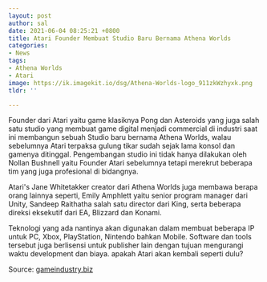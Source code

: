 ```yaml
---
layout: post
author: sal
date: 2021-06-04 08:25:21 +0800
title: Atari Founder Membuat Studio Baru Bernama Athena Worlds
categories:
- News
tags:
- Athena Worlds
- Atari
image: https://ik.imagekit.io/dsg/Athena-Worlds-logo_911zkWzhyxk.png
tldr: ''

---
```

Founder dari Atari yaitu game klasiknya Pong dan Asteroids yang juga salah satu studio yang membuat game digital menjadi commercial di industri saat ini membangun sebuah Studio baru bernama Athena Worlds, walau sebelumnya Atari terpaksa gulung tikar sudah sejak lama konsol dan gamenya ditinggal. Pengembangan studio ini tidak hanya dilakukan oleh Nollan Bushnell yaitu Founder Atari sebelumnya tetapi merekrut beberapa tim yang juga profesional di bidangnya.

Atari's Jane Whitetakker creator dari Athena Worlds juga membawa berapa orang lainnya seperti, Emily Amphlett yaitu senior program manager dari Unity, Sandeep Raithatha salah satu director dari King, serta beberapa direksi eksekutif dari EA, Blizzard dan Konami.

Teknologi yang ada nantinya akan digunakan dalam membuat beberapa IP untuk PC, Xbox, PlayStation, Nintendo bahkan Mobile. Software dan tools tersebut juga berlisensi untuk publisher lain dengan tujuan mengurangi waktu development dan biaya. apakah Atari akan kembali seperti dulu?

Source: [gameindustry.biz](https://www.gamesindustry.biz/articles/2021-06-02-atari-founder-launches-new-games-studio-athena-worlds)